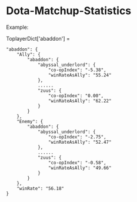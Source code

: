 # Dota-Matchup-Statistics

Example:

ToplayerDict['abaddon'] = 

    "abaddon": {
        "Ally": {
            "abaddon": {
                "abyssal_underlord": {
                    "co-opIndex": "-5.38",
                    "winRateAsAlly": "55.24"
                },
                ......
                "zuus": {
                    "co-opIndex": "0.00",
                    "winRateAsAlly": "62.22"
                }
            }
        },
        "Enemy": {
            "abaddon": {
                "abyssal_underlord": {
                    "co-opIndex": "-2.75",
                    "winRateAsAlly": "52.47"
                },
                ......
                "zuus": {
                    "co-opIndex": "-0.58",
                    "winRateAsAlly": "49.66"
                }
            }
        },
        "winRate": "56.18"
    }
    
  
